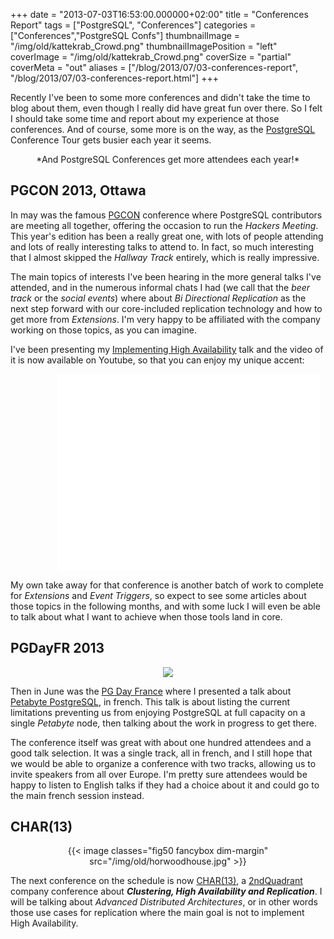 +++
date = "2013-07-03T16:53:00.000000+02:00"
title = "Conferences Report"
tags = ["PostgreSQL", "Conferences"]
categories = ["Conferences","PostgreSQL Confs"]
thumbnailImage = "/img/old/kattekrab_Crowd.png"
thumbnailImagePosition = "left"
coverImage = "/img/old/kattekrab_Crowd.png"
coverSize = "partial"
coverMeta = "out"
aliases = ["/blog/2013/07/03-conferences-report",
           "/blog/2013/07/03-conferences-report.html"]
+++

Recently I've been to some more conferences and didn't take the time to blog
about them, even though I really did have great fun over there. So I felt I
should take some time and report about my experience at those conferences.
And of course, some more is on the way, as the 
[PostgreSQL](http://www.postgresql.org/) Conference Tour
gets busier each year it seems.

<center>*And PostgreSQL Conferences get more attendees each year!*</center>


## PGCON 2013, Ottawa

In may was the famous 
[PGCON](http://www.pgcon.org/2013/) conference where PostgreSQL contributors are
meeting all together, offering the occasion to run the 
*Hackers Meeting*. This
year's edition has been a really great one, with lots of people attending
and lots of really interesting talks to attend to. In fact, so much
interesting that I almost skipped the 
*Hallway Track* entirely, which is
really impressive.

The main topics of interests I've been hearing in the more general talks
I've attended, and in the numerous informal chats I had (we call that the
*beer track* or the 
*social events*) where about 
*Bi Directional Replication* as
the next step forward with our core-included replication technology and how
to get more from 
*Extensions*. I'm very happy to be affiliated with the
company working on those topics, as you can imagine.

I've been presenting my 
[Implementing High Availability](http://www.pgcon.org/2013/schedule/events/533.en.html) talk and the video of
it is now available on Youtube, so that you can enjoy my unique accent:


<iframe style="margin-left: 15%;" width="420" height="315" src="//www.youtube.com/embed/j642n39oBgQ" frameborder="0" allowfullscreen></iframe>


My own take away for that conference is another batch of work to complete
for 
*Extensions* and 
*Event Triggers*, so expect to see some articles about
those topics in the following months, and with some luck I will even be able
to talk about what I want to achieve when those tools land in core.


## PGDayFR 2013
<center>
<div class="figure dim-margin">
  <a href="/images/confs/petabyte.pdf">
    <img src="/img/old/petabyte.png">
  </a>
</div>
</center>

Then in June was the 
[PG Day France](https://www.pgday.fr/programme) where I presented a talk about
[Petabyte PostgreSQL](https://www.pgday.fr/_media/petabyte.pdf), in french. This talk is about listing the current
limitations preventing us from enjoying PostgreSQL at full capacity on a
single 
*Petabyte* node, then talking about the work in progress to get there.

The conference itself was great with about one hundred attendees and a good
talk selection. It was a single track, all in french, and I still hope that
we would be able to organize a conference with two tracks, allowing us to
invite speakers from all over Europe. I'm pretty sure attendees would be
happy to listen to English talks if they had a choice about it and could go
to the main french session instead.


## CHAR(13)
<center>
{{< image classes="fig50 fancybox dim-margin" src="/img/old/horwoodhouse.jpg" >}}
</center>

The next conference on the schedule is now 
[CHAR(13)](http://char13.info/), a 
[2ndQuadrant](http://2ndquadrant.com/) company
conference about 
***Clustering, High Availability and Replication***. I will be
talking about 
*Advanced Distributed Architectures*, or in other words those
use cases for replication where the main goal is not to implement High
Availability.
